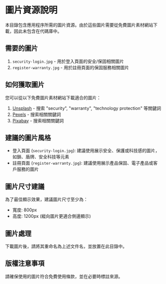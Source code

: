 # 圖片資源說明

本目錄包含應用程序所需的圖片資源。由於這些圖片需要從免費圖片素材網站下載，因此未包含在代碼庫中。

## 需要的圖片

1. `security-login.jpg` - 用於登入頁面的安全/保固相關圖片
2. `register-warranty.jpg` - 用於註冊頁面的保固服務相關圖片

## 如何獲取圖片

您可以從以下免費圖片素材網站下載適合的圖片：

1. [Unsplash](https://unsplash.com/s/photos/web-security) - 搜索 "security", "warranty", "technology protection" 等關鍵詞
2. [Pexels](https://www.pexels.com/) - 搜索相關關鍵詞
3. [Pixabay](https://pixabay.com/) - 搜索相關關鍵詞

## 建議的圖片風格

- 登入頁面 (`security-login.jpg`): 建議使用展示安全、保護或科技感的圖片，如鎖、盾牌、安全科技等元素
- 註冊頁面 (`register-warranty.jpg`): 建議使用展示產品保固、電子產品或客戶服務的圖片

## 圖片尺寸建議

為了最佳顯示效果，建議圖片尺寸至少為：
- 寬度: 800px
- 高度: 1200px (縱向圖片更適合側邊顯示)

## 圖片處理

下載圖片後，請將其重命名為上述文件名，並放置在此目錄中。

## 版權注意事項

請確保使用的圖片符合免費使用條款，並在必要時標註來源。 